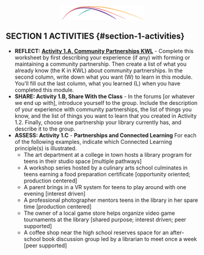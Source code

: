 <div style="text-align:center"><img src="/logo3.png" align="middle"></div>

## SECTION 1 ACTIVITIES {#section-1-activities}

*   **REFLECT:** [**Activity 1.A, Community Partnerships KWL**](../appendix_1_-_activity_worksheets/activity_1a_-_community_partnerships_kwl.md) - Complete this worksheet by first describing your experience (if any) with forming or maintaining a community partnership. Then create a list of what you already know (the K in KWL) about community partnerships. In the second column, write down what you want (W) to learn in this module. You’ll fill out the last column, what you learned (L) when you have completed this module.
*   **SHARE: Activity 1.B, Share With the Class** - In the forums [or whatever we end up with], introduce yourself to the group. Include the description of your experience with community partnerships, the list of things you know, and the list of things you want to learn that you created in Activity 1.2\. Finally, choose one partnership your library currently has, and describe it to the group.
*   **ASSESS: Activity 1.C** - **Partnerships and Connected Learning** For each of the following examples, indicate which Connected Learning principle(s) is illustrated.
    *   The art department at a college in town hosts a library program for teens in their studio space [multiple pathways]
    *   A workshop series hosted by a culinary arts school culminates in teens earning a food preparation certificate [opportunity oriented; production centered]
    *   A parent brings in a VR system for teens to play around with one evening [interest driven]
    *   A professional photographer mentors teens in the library in her spare time [production centered]
    *   The owner of a local game store helps organize video game tournaments at the library [shared purpose; interest driven; peer supported]
    *   A coffee shop near the high school reserves space for an after-school book discussion group led by a librarian to meet once a week [peer supported]